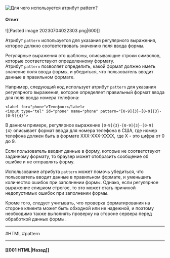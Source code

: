 ![Для чего используется атрибут `pattern`?](https://youtu.be/xIGp2FCxqj0?t=111)

#### Ответ

![[Pasted image 20230704022303.png|600]]

Атрибут `pattern` используется для указания регулярного выражения, которое должно соответствовать значению поля ввода формы.

Регулярные выражения это шаблоны, описывающие строки символов, которые соответствуют определенному формату. Атрибут `pattern` позволяет определить, какой формат должно иметь значение поля ввода формы, и убедиться, что пользователь вводит данные в правильном формате.

Например, следующий код использует атрибут `pattern` для указания регулярного выражения, которое определяет правильный формат ввода для поля ввода номера телефона:

```
<label for="phone">Телефон:</label>
<input type="tel" id="phone" name="phone" pattern="[0-9]{3}-[0-9]{3}-[0-9]{4}">
```

В данном примере, регулярное выражение `[0-9]{3}-[0-9]{3}-[0-9]{4}` описывает формат ввода для номера телефона в США, где номер телефона должен быть в формате XXX-XXX-XXXX, где X - это цифра от 0 до 9.

Если пользователь вводит данные в форму, которые не соответствуют заданному формату, то браузер может отобразить сообщение об ошибке и не отправлять форму.

Использование атрибута `pattern` может помочь убедиться, что пользователь вводит данные в правильном формате, и уменьшить количество ошибок при заполнении формы. Однако, если регулярное выражение слишком строгое, то это может стать причиной недопустимых ошибок при заполнении формы.

Кроме того, следует учитывать, что проверка форматирования на стороне клиента может быть обходной или не надежной, и поэтому необходимо также выполнять проверку на стороне сервера перед обработкой данных формы.

___
#HTML #pattern

___

#### [[001 HTML|Назад]]
